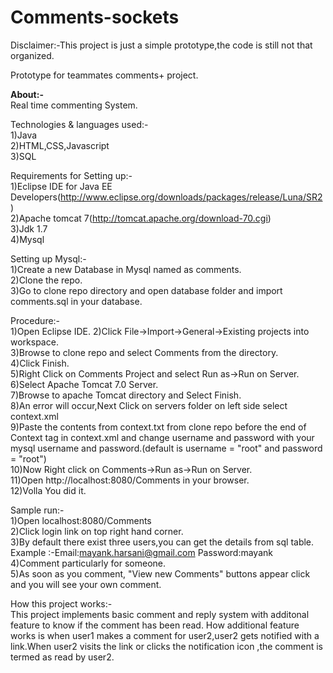 # Comments-sockets
Disclaimer:-This project is just a simple prototype,the code is still not that organized.<br/>

Prototype for teammates comments+ project.<br/>

<b>About:-</b><br/>
Real time commenting System.<br/>

Technologies & languages used:-<br/>
1)Java<br/>
2)HTML,CSS,Javascript<br/>
3)SQL<br/>


Requirements for Setting up:-<br/>
1)Eclipse IDE for Java EE Developers(http://www.eclipse.org/downloads/packages/release/Luna/SR2)<br/>
2)Apache tomcat 7(http://tomcat.apache.org/download-70.cgi)<br/>
3)Jdk 1.7<br/>
4)Mysql<br/>

Setting up Mysql:-<br/>
1)Create a new Database in Mysql named as comments.<br/>
2)Clone the repo.<br/>
3)Go to clone repo directory and open database folder and import comments.sql in your database.<br/>


Procedure:-<br/>
1)Open Eclipse IDE.
2)Click File->Import->General->Existing projects into workspace.<br/>
3)Browse to clone repo and select Comments from the directory.<br/>
4)Click Finish.<br/>
5)Right Click on Comments Project and select Run as->Run on Server.<br/>
6)Select Apache Tomcat 7.0 Server.<br/>
7)Browse to apache Tomcat directory and Select Finish.<br/>
8)An error will occur,Next Click on servers folder on left side select context.xml<br/>
9)Paste the contents from context.txt from clone repo before the end of Context tag in context.xml and change username and password with your mysql username and password.(default is username = "root" and password = "root")<br/>
  10)Now Right click on Comments->Run as->Run on Server.<br/>
  11)Open http://localhost:8080/Comments in your browser.<br/>
  12)Volla You did it.

Sample run:-<br/>
1)Open localhost:8080/Comments<br/>
2)Click login link on top right hand corner.<br/>
3)By default there exist three users,you can get the details from sql table.<br/>
  Example :-Email:mayank.harsani@gmail.com Password:mayank<br/>
4)Comment particularly for someone.<br/>
5)As soon as you comment, "View new Comments" buttons appear click and you will see your own comment.<br/>

How this project works:-<br/>
This project implements basic comment and reply system with additonal feature to know if the comment has been read.
How additional feature works is when user1 makes a comment for user2,user2 gets notified with a link.When user2 visits the link or clicks the notification icon ,the comment is termed as read by user2.



